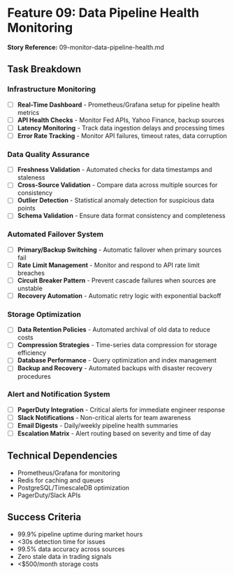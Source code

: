 # Feature 09: Data Pipeline Health Monitoring
**Story Reference:** 09-monitor-data-pipeline-health.md

## Task Breakdown

### Infrastructure Monitoring
- [ ] **Real-Time Dashboard** - Prometheus/Grafana setup for pipeline health metrics
- [ ] **API Health Checks** - Monitor Fed APIs, Yahoo Finance, backup sources
- [ ] **Latency Monitoring** - Track data ingestion delays and processing times
- [ ] **Error Rate Tracking** - Monitor API failures, timeout rates, data corruption

### Data Quality Assurance
- [ ] **Freshness Validation** - Automated checks for data timestamps and staleness
- [ ] **Cross-Source Validation** - Compare data across multiple sources for consistency
- [ ] **Outlier Detection** - Statistical anomaly detection for suspicious data points
- [ ] **Schema Validation** - Ensure data format consistency and completeness

### Automated Failover System
- [ ] **Primary/Backup Switching** - Automatic failover when primary sources fail
- [ ] **Rate Limit Management** - Monitor and respond to API rate limit breaches
- [ ] **Circuit Breaker Pattern** - Prevent cascade failures when sources are unstable
- [ ] **Recovery Automation** - Automatic retry logic with exponential backoff

### Storage Optimization
- [ ] **Data Retention Policies** - Automated archival of old data to reduce costs
- [ ] **Compression Strategies** - Time-series data compression for storage efficiency
- [ ] **Database Performance** - Query optimization and index management
- [ ] **Backup and Recovery** - Automated backups with disaster recovery procedures

### Alert and Notification System
- [ ] **PagerDuty Integration** - Critical alerts for immediate engineer response
- [ ] **Slack Notifications** - Non-critical alerts for team awareness
- [ ] **Email Digests** - Daily/weekly pipeline health summaries
- [ ] **Escalation Matrix** - Alert routing based on severity and time of day

## Technical Dependencies
- Prometheus/Grafana for monitoring
- Redis for caching and queues
- PostgreSQL/TimescaleDB optimization
- PagerDuty/Slack APIs

## Success Criteria
- 99.9% pipeline uptime during market hours
- <30s detection time for issues
- 99.5% data accuracy across sources
- Zero stale data in trading signals
- <$500/month storage costs
